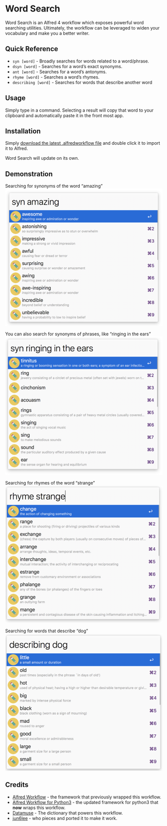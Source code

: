 # Word Search
Word Search is an Alfred 4 workflow which exposes powerful word searching utilities. Ultimately, the workflow can be leveraged to widen your vocabulary and make you a better writer.

## Quick Reference
* `syn [word]` - Broadly searches for words related to a word/phrase.
* `dsyn [word]` - Searches for a word’s exact synonyms.
* `ant [word]` - Searches for a word’s antonyms.
* `rhyme [word]` - Searches a word’s rhymes.
* `describing [word]` - Searches for words that describe another word
## Usage
Simply type in a command. Selecting a result will copy that word to your clipboard and automatically paste it in the front most app. 

## Installation
Simply [download the latest .alfredworkflow file](https://github.com/jun6lee/Alfred-WordSearch/releases/latest) and double click it to import it to Alfred.

Word Search will update on its own.

## Demonstration

Searching for synonyms of the word “amazing”
![Demo Image](/screenshots/syn-demo.png)

You can also search for synonyms of phrases, like “ringing in the ears”
![Demo Image](/screenshots/syn-demo-2.png)

Searching for rhymes of the word “strange”
![Demo Image](/screenshots/rhyme-demo.png)

Searching for words that describe “dog”
![Demo Image](/screenshots/describing-demo.png)

## Credits
* [Alfred Workflow](https://github.com/deanishe/alfred-workflow) - the framework that previously wrapped this workflow.
* [Alfred Workflow for Python3](https://github.com/NorthIsUp/alfred-workflow-py3)  - the updated framework for python3 that **now** wraps this workflow.
* [Datamuse](http://datamuse.com) - The dictionary that powers this workflow.
* [jun6lee](https://github.com/jun6lee) - who pieces and ported it to make it work.
